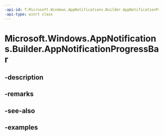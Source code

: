 ```yaml
---
-api-id: T:Microsoft.Windows.AppNotifications.Builder.AppNotificationProgressBar
-api-type: winrt class
---
```


# Microsoft.Windows.AppNotifications.Builder.AppNotificationProgressBar

<!--
public sealed class AppNotificationProgressBar
-->


## -description

## -remarks

## -see-also

## -examples


